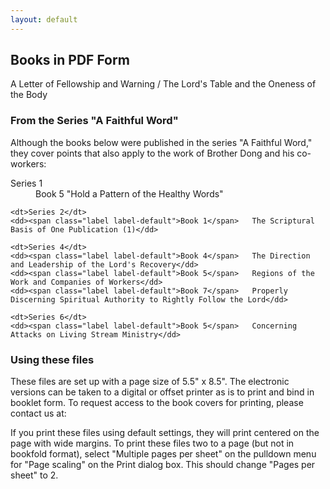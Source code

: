 ```yaml
---
layout: default
---
```


## Books in PDF Form

A Letter of Fellowship and Warning / The Lord's Table and the Oneness of the Body


### From the Series "A Faithful Word"

Although the books below were published in the series "A Faithful Word," they cover points that also apply to the work of Brother Dong and his co-workers:

<dl class="dl-horizontal">
    <dt>Series 1</dt>    
    <dd><span class="label label-default">Book 5</span>   "Hold a Pattern of the Healthy Words"</dd>

    <dt>Series 2</dt>     
    <dd><span class="label label-default">Book 1</span>   The Scriptural Basis of One Publication (1)</dd>

    <dt>Series 4</dt>  
    <dd><span class="label label-default">Book 4</span>   The Direction and Leadership of the Lord's Recovery</dd>
    <dd><span class="label label-default">Book 5</span>   Regions of the Work and Companies of Workers</dd>
    <dd><span class="label label-default">Book 7</span>   Properly Discerning Spiritual Authority to Rightly Follow the Lord</dd>

    <dt>Series 6</dt>    
    <dd><span class="label label-default">Book 5</span>   Concerning Attacks on Living Stream Ministry</dd>
</dl>

### Using these files

These files are set up with a page size of 5.5" x 8.5". The electronic versions can be taken to a digital or offset printer as is to print and bind in booklet form. To request access to the book covers for printing, please contact us at:

If you print these files using default settings, they will print centered on the page with wide margins. To print these files two to a page (but not in bookfold format), select "Multiple pages per sheet" on the pulldown menu for "Page scaling" on the Print dialog box. This should change "Pages per sheet" to 2.
